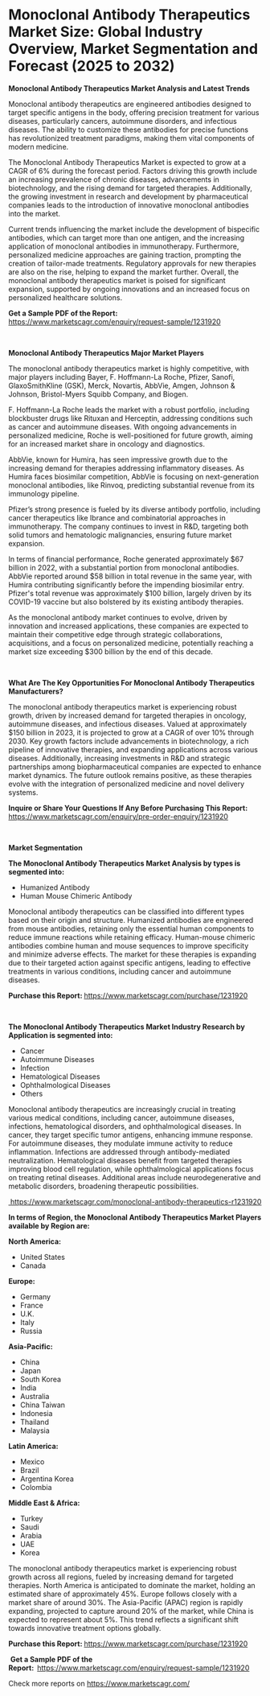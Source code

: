 <p><h1>Monoclonal Antibody Therapeutics Market Size: Global Industry Overview, Market Segmentation and Forecast (2025 to 2032)</h1></p><p><strong>Monoclonal Antibody Therapeutics Market Analysis and Latest Trends</strong></p>
<p><p>Monoclonal antibody therapeutics are engineered antibodies designed to target specific antigens in the body, offering precision treatment for various diseases, particularly cancers, autoimmune disorders, and infectious diseases. The ability to customize these antibodies for precise functions has revolutionized treatment paradigms, making them vital components of modern medicine.</p><p>The Monoclonal Antibody Therapeutics Market is expected to grow at a CAGR of 6% during the forecast period. Factors driving this growth include an increasing prevalence of chronic diseases, advancements in biotechnology, and the rising demand for targeted therapies. Additionally, the growing investment in research and development by pharmaceutical companies leads to the introduction of innovative monoclonal antibodies into the market.</p><p>Current trends influencing the market include the development of bispecific antibodies, which can target more than one antigen, and the increasing application of monoclonal antibodies in immunotherapy. Furthermore, personalized medicine approaches are gaining traction, prompting the creation of tailor-made treatments. Regulatory approvals for new therapies are also on the rise, helping to expand the market further. Overall, the monoclonal antibody therapeutics market is poised for significant expansion, supported by ongoing innovations and an increased focus on personalized healthcare solutions.</p></p>
<p><strong>Get a Sample PDF of the Report:&nbsp;</strong> <a href="https://www.marketscagr.com/enquiry/request-sample/1231920?utm_campaign=2095&utm_medium=2&utm_source=Github&utm_content=ia&utm_term=03032025&utm_id=monoclonal-antibody-therapeutics">https://www.marketscagr.com/enquiry/request-sample/1231920</a></p>
<p>&nbsp;</p>
<p><strong>Monoclonal Antibody Therapeutics Major Market Players</strong></p>
<p><p>The monoclonal antibody therapeutics market is highly competitive, with major players including Bayer, F. Hoffmann-La Roche, Pfizer, Sanofi, GlaxoSmithKline (GSK), Merck, Novartis, AbbVie, Amgen, Johnson & Johnson, Bristol-Myers Squibb Company, and Biogen.</p><p>F. Hoffmann-La Roche leads the market with a robust portfolio, including blockbuster drugs like Rituxan and Herceptin, addressing conditions such as cancer and autoimmune diseases. With ongoing advancements in personalized medicine, Roche is well-positioned for future growth, aiming for an increased market share in oncology and diagnostics.</p><p>AbbVie, known for Humira, has seen impressive growth due to the increasing demand for therapies addressing inflammatory diseases. As Humira faces biosimilar competition, AbbVie is focusing on next-generation monoclonal antibodies, like Rinvoq, predicting substantial revenue from its immunology pipeline.</p><p>Pfizer’s strong presence is fueled by its diverse antibody portfolio, including cancer therapeutics like Ibrance and combinatorial approaches in immunotherapy. The company continues to invest in R&D, targeting both solid tumors and hematologic malignancies, ensuring future market expansion.</p><p>In terms of financial performance, Roche generated approximately $67 billion in 2022, with a substantial portion from monoclonal antibodies. AbbVie reported around $58 billion in total revenue in the same year, with Humira contributing significantly before the impending biosimilar entry. Pfizer's total revenue was approximately $100 billion, largely driven by its COVID-19 vaccine but also bolstered by its existing antibody therapies.</p><p>As the monoclonal antibody market continues to evolve, driven by innovation and increased applications, these companies are expected to maintain their competitive edge through strategic collaborations, acquisitions, and a focus on personalized medicine, potentially reaching a market size exceeding $300 billion by the end of this decade.</p></p>
<p>&nbsp;</p>
<p><strong>What Are The Key Opportunities For Monoclonal Antibody Therapeutics Manufacturers?</strong></p>
<p><p>The monoclonal antibody therapeutics market is experiencing robust growth, driven by increased demand for targeted therapies in oncology, autoimmune diseases, and infectious diseases. Valued at approximately $150 billion in 2023, it is projected to grow at a CAGR of over 10% through 2030. Key growth factors include advancements in biotechnology, a rich pipeline of innovative therapies, and expanding applications across various diseases. Additionally, increasing investments in R&D and strategic partnerships among biopharmaceutical companies are expected to enhance market dynamics. The future outlook remains positive, as these therapies evolve with the integration of personalized medicine and novel delivery systems.</p></p>
<p><strong>Inquire or Share Your Questions If Any Before Purchasing This Report:</strong> <a href="https://www.marketscagr.com/enquiry/pre-order-enquiry/1231920?utm_campaign=2095&utm_medium=2&utm_source=Github&utm_content=ia&utm_term=03032025&utm_id=monoclonal-antibody-therapeutics">https://www.marketscagr.com/enquiry/pre-order-enquiry/1231920</a></p>
<p>&nbsp;</p>
<p><strong>Market Segmentation</strong></p>
<p><strong>The Monoclonal Antibody Therapeutics Market Analysis by types is segmented into:</strong></p>
<p><ul><li>Humanized Antibody</li><li>Human Mouse Chimeric Antibody</li></ul></p>
<p><p>Monoclonal antibody therapeutics can be classified into different types based on their origin and structure. Humanized antibodies are engineered from mouse antibodies, retaining only the essential human components to reduce immune reactions while retaining efficacy. Human-mouse chimeric antibodies combine human and mouse sequences to improve specificity and minimize adverse effects. The market for these therapies is expanding due to their targeted action against specific antigens, leading to effective treatments in various conditions, including cancer and autoimmune diseases.</p></p>
<p><strong>Purchase this Report:&nbsp;</strong><a href="https://www.marketscagr.com/purchase/1231920?utm_campaign=2095&utm_medium=2&utm_source=Github&utm_content=ia&utm_term=03032025&utm_id=monoclonal-antibody-therapeutics">https://www.marketscagr.com/purchase/1231920</a></p>
<p>&nbsp;</p>
<p><strong>The Monoclonal Antibody Therapeutics Market Industry Research by Application is segmented into:</strong></p>
<p><ul><li>Cancer</li><li>Autoimmune Diseases</li><li>Infection</li><li>Hematological Diseases</li><li>Ophthalmological Diseases</li><li>Others</li></ul></p>
<p><p>Monoclonal antibody therapeutics are increasingly crucial in treating various medical conditions, including cancer, autoimmune diseases, infections, hematological disorders, and ophthalmological diseases. In cancer, they target specific tumor antigens, enhancing immune response. For autoimmune diseases, they modulate immune activity to reduce inflammation. Infections are addressed through antibody-mediated neutralization. Hematological diseases benefit from targeted therapies improving blood cell regulation, while ophthalmological applications focus on treating retinal diseases. Additional areas include neurodegenerative and metabolic disorders, broadening therapeutic possibilities.</p></p>
<p><a href="https://www.marketscagr.com/monoclonal-antibody-therapeutics-r1231920?utm_campaign=2095&utm_medium=2&utm_source=Github&utm_content=ia&utm_term=03032025&utm_id=monoclonal-antibody-therapeutics">&nbsp;https://www.marketscagr.com/monoclonal-antibody-therapeutics-r1231920</a></p>
<p><strong>In terms of Region, the Monoclonal Antibody Therapeutics Market Players available by Region are:</strong></p>
<p>
    <p> <strong> North America: </strong>
        <ul>
            <li>United States</li>
            <li>Canada</li>
        </ul>
        </p> 
    <p> <strong> Europe: </strong>
        <ul>
            <li>Germany</li>
            <li>France</li>
            <li>U.K.</li>
            <li>Italy</li>
            <li>Russia</li>
        </ul>
        </p> 
    <p> <strong> Asia-Pacific: </strong>
        <ul>
            <li>China</li>
            <li>Japan</li>
            <li>South Korea</li>
            <li>India</li>
            <li>Australia</li>
            <li>China Taiwan</li>
            <li>Indonesia</li>
            <li>Thailand</li>
            <li>Malaysia</li>
        </ul>
        </p> 
    <p> <strong> Latin America: </strong>
        <ul>
            <li>Mexico</li>
            <li>Brazil</li>
            <li>Argentina Korea</li>
            <li>Colombia</li>
        </ul>
        </p> 
    <p> <strong> Middle East & Africa: </strong>
        <ul>
            <li>Turkey</li>
            <li>Saudi</li>
            <li>Arabia</li>
            <li>UAE</li>
            <li>Korea</li>
        </ul>
    </p>
    </p>
<p><p>The monoclonal antibody therapeutics market is experiencing robust growth across all regions, fueled by increasing demand for targeted therapies. North America is anticipated to dominate the market, holding an estimated share of approximately 45%. Europe follows closely with a market share of around 30%. The Asia-Pacific (APAC) region is rapidly expanding, projected to capture around 20% of the market, while China is expected to represent about 5%. This trend reflects a significant shift towards innovative treatment options globally.</p></p>
<p><strong>Purchase this Report: </strong><a href="https://www.marketscagr.com/purchase/1231920?utm_campaign=2095&utm_medium=2&utm_source=Github&utm_content=ia&utm_term=03032025&utm_id=monoclonal-antibody-therapeutics">https://www.marketscagr.com/purchase/1231920</a></p>
<p>&nbsp;<strong>Get a Sample PDF of the Report:&nbsp;&nbsp;</strong><a href="https://www.marketscagr.com/enquiry/request-sample/1231920?utm_campaign=2095&utm_medium=2&utm_source=Github&utm_content=ia&utm_term=03032025&utm_id=monoclonal-antibody-therapeutics">https://www.marketscagr.com/enquiry/request-sample/1231920</a></p>
<p><strong></strong></p>
<p>Check more reports on <a href="https://www.marketscagr.com/?utm_campaign=2095&utm_medium=2&utm_source=Github&utm_content=ia&utm_term=03032025&utm_id=monoclonal-antibody-therapeutics">https://www.marketscagr.com/</a></p>